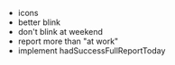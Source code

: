 - icons
- better blink
- don't blink at weekend
- report more than "at work"
- implement hadSuccessFullReportToday
